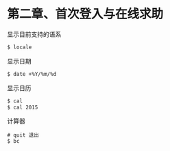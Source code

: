 # 第二章、首次登入与在线求助

显示目前支持的语系

```cmd
$ locale
```

显示日期

```cmd
$ date +%Y/%m/%d
```

显示日历

```cmd
$ cal
$ cal 2015
```

计算器

```
# quit 退出
$ bc
```